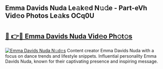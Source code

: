 ## Emma Davids Nuda Le𝚊k𝚎d N𝚞𝚍e - Part-eVh Vid𝚎o Photos Le𝚊ks OCq0U

# <h2><a href="http://fbewiy.evod.top/?m=Emma+Davids+Nuda">🔗 👉🔴 Emma Davids Nuda Vid𝚎o Ph𝚘t𝚘s</a></h2>

[![Emma Davids Nuda N𝚞d𝚎s](https://i.imgur.com/8V9OHl7.gif)](http://fbewiy.evod.top/?m=Emma+Davids+Nuda)
Content creator Emma Davids Nuda with a focus on dance trends and lifestyle snippets. Influential personality Emma Davids Nuda, known for their captivating presence and inspiring message. 
